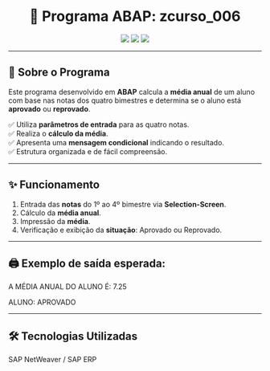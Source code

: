 <h1 align="center">📄 Programa ABAP: zcurso_006</h1>

<p align="center">
  <img src="https://img.shields.io/badge/ABAP-SAP-blue?style=for-the-badge&logo=sap&logoColor=white"/>
  <img src="https://img.shields.io/badge/Status-Completo-success?style=for-the-badge&logo=checkmarx&logoColor=white"/>
  <img src="https://img.shields.io/badge/Linguagem-ABAP-0d597f?style=for-the-badge&logo=sap&logoColor=white"/>
</p>

---

## 📝 Sobre o Programa

Este programa desenvolvido em **ABAP** calcula a **média anual** de um aluno com base nas notas dos quatro bimestres e determina se o aluno está **aprovado** ou **reprovado**.

✅ Utiliza **parâmetros de entrada** para as quatro notas.  
✅ Realiza o **cálculo da média**.  
✅ Apresenta uma **mensagem condicional** indicando o resultado.  
✅ Estrutura organizada e de fácil compreensão.

---

## ✨ Funcionamento

1. Entrada das **notas** do 1º ao 4º bimestre via **Selection-Screen**.
2. Cálculo da **média anual**.
3. Impressão da **média**.
4. Verificação e exibição da **situação**: Aprovado ou Reprovado.

---

## 🖨️ Exemplo de saída esperada:

A MÉDIA ANUAL DO ALUNO É:
7.25

ALUNO: APROVADO

---

## 🛠️ Tecnologias Utilizadas

SAP NetWeaver / SAP ERP
